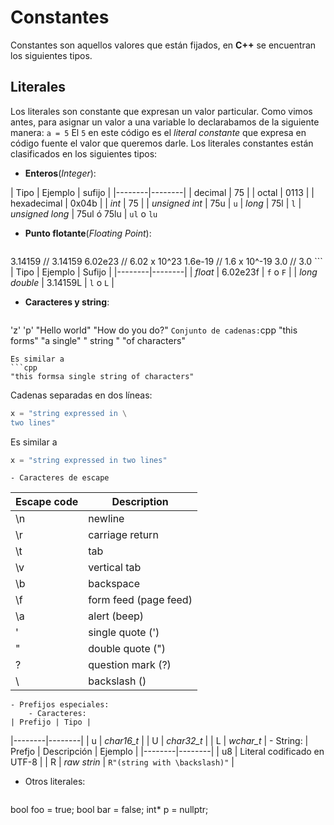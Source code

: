 Constantes
====

Constantes son aquellos valores que están fijados, en **C++** se encuentran los siguientes tipos.

Literales
----

Los literales son constante que expresan un valor particular. Como vimos antes, para asignar un valor a una variable lo declarabamos de la siguiente manera:
`a = 5`
El `5` en este código es el _literal constante_ que expresa en código fuente el valor que queremos darle. Los literales constantes están clasificados en los siguientes tipos:
- **Enteros**(_Integer_):
	
| Tipo | Ejemplo | sufijo |
|--------|--------|
|    decimal    |   75     |
| octal | 0113 |
| hexadecimal | 0x04b |
| _int_ | 75 |
| _unsigned int_  | 75u | `u`
| _long_ | 75l | `l`
| _unsigned long_ | 75ul ó 75lu | `ul` o `lu`

- **Punto flotante**(_Floating Point_): 
	```cpp
3.14159    // 3.14159
6.02e23    // 6.02 x 10^23
1.6e-19    // 1.6 x 10^-19
3.0        // 3.0
    ```
	| Tipo | Ejemplo | Sufijo |
|--------|--------|
|    _float_    |    6.02e23f    | `f` o `F` |
| _long double_ | 3.14159L | `l` o `L` |

- **Caracteres y string**: 
	```cpp
'z'
'p'
"Hello world"
"How do you do?"
    ```
    Conjunto de cadenas:
    ```cpp
"this forms" "a single"     " string "
"of characters"
```
Es similar a 
```cpp
"this formsa single string of characters"
```
Cadenas separadas en dos líneas:
```cpp
x = "string expressed in \
two lines"
```
Es similar a
```cpp
x = "string expressed in two lines"
```
    - Caracteres de escape
  | Escape code | Description |
  | ---- | ----- |
| \n | newline 
| \r | carriage return
| \t | tab
| \v | vertical tab
| \b | backspace
| \f | form feed (page feed)
| \a | alert (beep)
| \' | single quote (')
| \" | double quote (")
| \? | question mark (?)
| \\ | backslash (\)
	- Prefijos especiales:
		- Caracteres:
	| Prefijo | Tipo | 
|--------|--------|
|    u    |    _char16_t_    |
| U | _char32_t_ |
| L | _wchar_t_ |
		- String:
		| Prefjo | Descripción | Ejemplo |
|--------|--------|
| u8 | Literal codificado en UTF-8 |
| R | _raw strin_ | `R"(string with \backslash)"` |
- Otros literales:
	```cpp
bool foo = true;
bool bar = false;
int* p = nullptr;
```